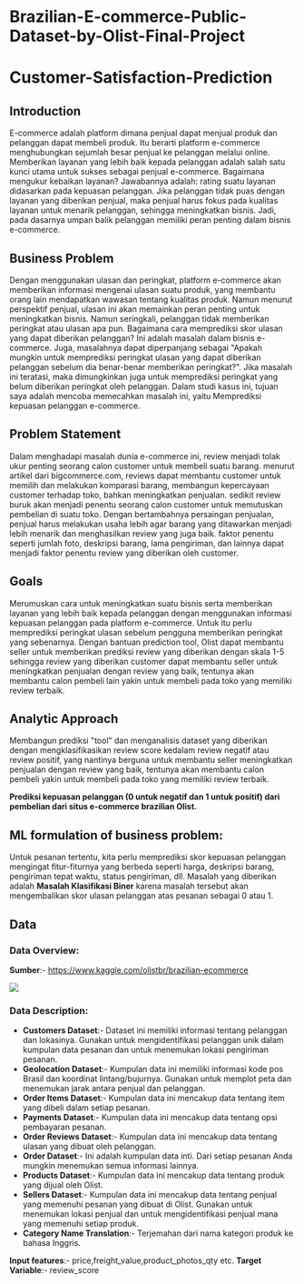 # Brazilian-E-commerce-Public-Dataset-by-Olist-Final-Project

# Customer-Satisfaction-Prediction


## Introduction
E-commerce adalah platform dimana penjual dapat menjual produk dan pelanggan dapat membeli produk. Itu berarti platform e-commerce menghubungkan sejumlah besar penjual ke pelanggan melalui online. Memberikan layanan yang lebih baik kepada pelanggan adalah salah satu kunci utama untuk sukses sebagai penjual e-commerce.
Bagaimana mengukur kebaikan layanan?
Jawabannya adalah: rating suatu layanan didasarkan pada kepuasan pelanggan. Jika pelanggan tidak puas dengan layanan yang diberikan penjual, maka penjual harus fokus pada kualitas layanan untuk menarik pelanggan, sehingga meningkatkan bisnis. Jadi, pada dasarnya umpan balik pelanggan memiliki peran penting dalam bisnis e-commerce.

## Business Problem
Dengan menggunakan ulasan dan peringkat, platform e-commerce akan memberikan informasi mengenai ulasan suatu produk, yang membantu orang lain mendapatkan wawasan tentang kualitas produk. Namun menurut perspektif penjual, ulasan ini akan memainkan peran penting untuk meningkatkan bisnis. Namun seringkali, pelanggan tidak memberikan peringkat atau ulasan apa pun. Bagaimana cara memprediksi skor ulasan yang dapat diberikan pelanggan? Ini adalah masalah dalam bisnis e-commerce. Juga, masalahnya dapat diperpanjang sebagai "Apakah mungkin untuk memprediksi peringkat ulasan yang dapat diberikan pelanggan sebelum dia benar-benar memberikan peringkat?". Jika masalah ini teratasi, maka dimungkinkan juga untuk memprediksi peringkat yang belum diberikan peringkat oleh pelanggan. Dalam studi kasus ini, tujuan saya adalah mencoba memecahkan masalah ini, yaitu Memprediksi kepuasan pelanggan e-commerce.

## Problem Statement
Dalam menghadapi masalah dunia e-commerce ini, review menjadi tolak ukur penting seorang calon customer untuk membeli suatu barang. menurut artikel dari bigcommerce.com, reviews dapat membantu customer untuk memilih dan melakukan komparasi barang, membangun kepercayaan customer terhadap toko, bahkan meningkatkan penjualan. sedikit review buruk akan menjadi penentu seorang calon customer untuk memutuskan pembelian di suatu toko. Dengan bertambahnya persaingan penjualan, penjual harus melakukan usaha lebih agar barang yang ditawarkan menjadi lebih menarik dan menghasilkan review yang juga baik. faktor penentu seperti jumlah foto, deskripsi barang, lama pengiriman, dan lainnya dapat menjadi faktor penentu review yang diberikan oleh customer.

## Goals
Merumuskan cara untuk meningkatkan suatu bisnis serta memberikan layanan yang lebih baik kepada pelanggan dengan menggunakan informasi kepuasan pelanggan pada platform e-commerce. Untuk itu perlu memprediksi peringkat ulasan sebelum pengguna memberikan peringkat yang sebenarnya.  Dengan bantuan prediction tool, Olist dapat membantu seller untuk memberikan prediksi review yang diberikan dengan skala 1-5 sehingga review yang diberikan customer dapat membantu seller untuk meningkatkan penjualan dengan review yang baik, tentunya akan membantu calon pembeli lain yakin untuk membeli pada toko yang memiliki review terbaik.

## Analytic Approach
Membangun prediksi "tool" dan menganalisis dataset yang diberikan dengan mengklasifikasikan review score kedalam review negatif atau review positif, yang nantinya berguna untuk membantu seller meningkatkan penjualan dengan review yang baik, tentunya akan membantu calon pembeli yakin untuk membeli pada toko yang memiliki review terbaik.


**Prediksi kepuasan pelanggan (0 untuk negatif dan 1 untuk positif) dari pembelian dari situs e-commerce brazilian Olist.**

## ML formulation of business problem:
Untuk pesanan tertentu, kita perlu memprediksi skor kepuasan pelanggan mengingat fitur-fiturnya yang berbeda seperti harga, deskripsi barang, pengiriman tepat waktu, status pengiriman, dll. Masalah yang diberikan adalah **Masalah Klasifikasi Biner** karena masalah tersebut akan mengembalikan skor ulasan pelanggan atas pesanan sebagai 0 atau 1.


## Data
### Data Overview:
**Sumber**:- https://www.kaggle.com/olistbr/brazilian-ecommerce

<img src="https://i.imgur.com/HRhd2Y0.png" />

### Data Description:
* **Customers Dataset**:-
Dataset ini memiliki informasi tentang pelanggan dan lokasinya. Gunakan untuk mengidentifikasi pelanggan unik dalam kumpulan data pesanan dan untuk menemukan lokasi pengiriman pesanan.
* **Geolocation Dataset**:-
Kumpulan data ini memiliki informasi kode pos Brasil dan koordinat lintang/bujurnya. Gunakan untuk memplot peta dan menemukan jarak antara penjual dan pelanggan.
* **Order Items Dataset**:-
Kumpulan data ini mencakup data tentang item yang dibeli dalam setiap pesanan.
* **Payments Dataset**:-
Kumpulan data ini mencakup data tentang opsi pembayaran pesanan.
* **Order Reviews Dataset**:-
Kumpulan data ini mencakup data tentang ulasan yang dibuat oleh pelanggan.
* **Order Dataset**:-
Ini adalah kumpulan data inti. Dari setiap pesanan Anda mungkin menemukan semua informasi lainnya.
* **Products Dataset**:-
Kumpulan data ini mencakup data tentang produk yang dijual oleh Olist.
* **Sellers Dataset**:-
Kumpulan data ini mencakup data tentang penjual yang memenuhi pesanan yang dibuat di Olist. Gunakan untuk menemukan lokasi penjual dan untuk mengidentifikasi penjual mana yang memenuhi setiap produk.
* **Category Name Translation**:-
Terjemahan dari nama kategori produk ke bahasa Inggris.

**Input features**:- price,freight_value,product_photos_qty etc.
**Target Variable**:- review_score
